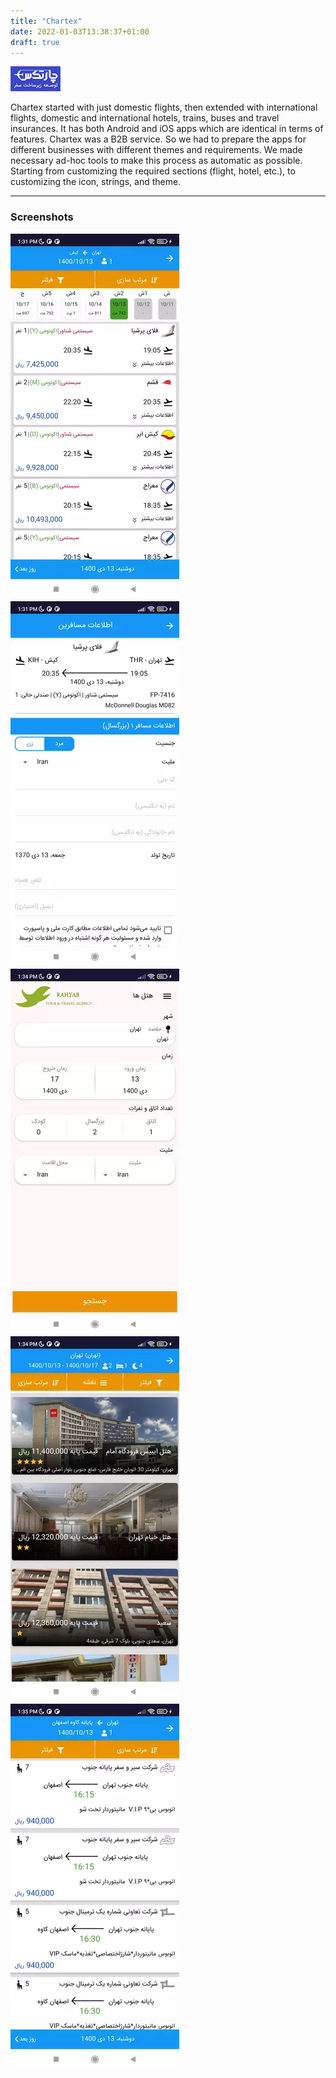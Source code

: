 ```yaml
---
title: "Chartex"
date: 2022-01-03T13:38:37+01:00
draft: true
---
```


![icon](/images/chartex/icon.png)

Chartex started with just domestic flights, then extended with international flights, domestic and international hotels, trains, buses and travel insurances. It has both Android and iOS apps which are identical in terms of features.
Chartex was a B2B service. So we had to prepare the apps for different businesses with different themes and requirements. We made necessary ad-hoc tools to make this process as automatic as possible. Starting from customizing the required sections (flight, hotel, etc.), to customizing the icon, strings, and theme.

---

### Screenshots

![screenshot1](/images/chartex/screenshot1.webp)
![screenshot1](/images/chartex/screenshot2.webp)
![screenshot1](/images/chartex/screenshot3.webp)
![screenshot1](/images/chartex/screenshot4.webp)
![screenshot1](/images/chartex/screenshot5.webp)